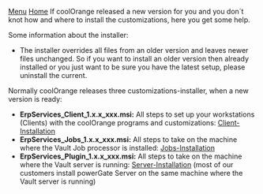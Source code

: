 [Menu](../README.md) [Home](./home.md)
If coolOrange released a new version for you and you don´t knot how and where to install the customizations, here you get some help.

Some information about the installer:
* The installer overrides all files from an older version and leaves newer files unchanged. So if you want to install an older version then already installed or you just want to be sure you have the latest setup, please uninstall the current.

Normally coolOrange releases three customizations-installer, when a new version is ready:
-	**ErpServices_Client_1.x.x_xxx.msi:** All steps to set up your workstations (Clients) with the coolOrange programs and customizations: [Client-Installation](./client-installation.md)
-	**ErpServices_Jobs_1.x.x_xxx.msi:** All steps to take on the machine where the Vault Job processor is installed: [Jobs-Installation](./jobs-installation.md)
-	**ErpServices_Plugin_1.x.x_xxx.msi:** All steps to take on the machine where the Vault server is running: [Server-Installation](./plugin-installation.md) (most of our customers install powerGate Server on the same machine where the Vault server is running)




